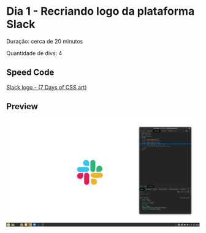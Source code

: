 # Dia 1 - Recriando logo da plataforma Slack

Duração: cerca de 20 minutos

Quantidade de divs: 4

## Speed Code
[Slack logo - (7 Days of CSS art)](https://youtu.be/slcNZMgzP9c)

## Preview

<div align="center">
    <img src="slack-preview.png" alt="Preview da arte com CSS" />
</div>